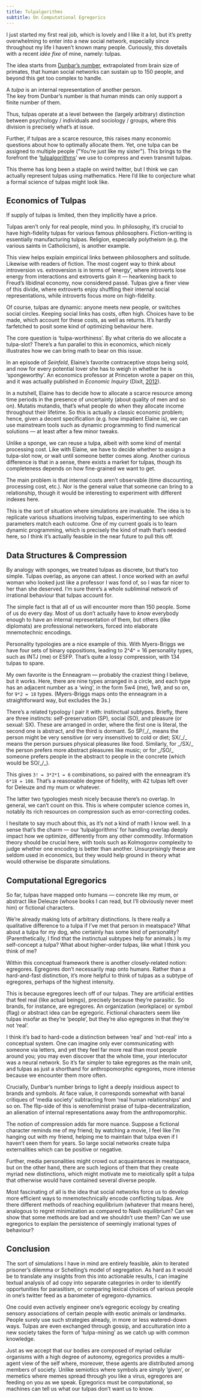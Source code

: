 ```yaml
---
title: Tulpalgorithms
subtitle: On Computational Egregorics
---
```


I just started my first real job, which is lovely and I like it a lot, but it’s pretty overwhelming to 
enter into a new social network, especially since throughout my life I haven’t known many people. 
Curiously, this dovetails with a recent *idée fixe* of mine, namely: tulpas.

The idea starts from [Dunbar’s number](https://en.wikipedia.org/wiki/Dunbar%27s_number), extrapolated from brain size of primates, 
that human social networks can sustain up to 150 people, and beyond this get too complex to handle.

A *tulpa* is an internal representation of another person.<br>
The key from Dunbar’s number is that human minds can only support a finite number of them.

Thus, tulpas operate at a level between the (largely arbitrary) distinction between 
psychology / individuals and sociology / groups, where this division is precisely what’s at issue.

Further, if tulpas are a scarce resource, this raises many economic questions about how to optimally allocate them.
Yet, one tulpa can be assigned to multiple people (\"You’re just like my sister\"). 
This brings to the forefront the ‘[tulpalgorithms](https://twitter.com/youtopos/status/1187040993037692928)’ we use to compress and even transmit tulpas.

This theme has long been a staple on weird twitter, but I think we can actually represent tulpas using mathematics. 
Here I’d like to conjecture what a formal science of tulpas might look like.


Economics of Tulpas
--------

If supply of tulpas is limited, then they implicitly have a price.

Tulpas aren’t only for real people, mind you. 
In philosophy, it’s crucial to have high-fidelity tulpas for various famous philosophers. 
Fiction-writing is essentially manufacturing tulpas. 
Religion, especially polytheism (e.g\. the various saints in Catholicism), is another example.

This view helps explain empirical links between philosophers and solitude. Likewise with readers of fiction. 
The most cogent way to think about introversion vs\. extroversion is in terms of ‘energy’, 
where introverts lose energy from interactions and extroverts gain it — hearkening back to Freud’s libidinal economy, now considered passé. 
Tulpas give a finer view of this divide, where extroverts enjoy shuffling their internal social representations, 
while introverts focus more on high-fidelity.

Of course, tulpas are dynamic: anyone meets new people, or switches social circles. 
Keeping social links has costs, often high. Choices have to be made, which account for these costs, as well as returns. 
It’s hardly farfetched to posit some kind of optimizing behaviour here.

The core question is ‘tulpa-worthiness’. By what criteria do we allocate a tulpa-slot?
There’s a fun parallel to this in economics, which nicely illustrates how we can bring math to bear on this issue.

In an episode of *Seinfeld*, Elaine’s favorite contraceptive stops being sold, and now for every potential lover she has to weigh in whether he is ‘spongeworthy’. 
An economics professor at Princeton wrote a paper on this, and it was actually published in *Economic Inquiry* 
(Dixit, [2012](http://gen.lib.rus.ec/scimag/10.1111%2Fj.1465-7295.2011.00377.x)).

In a nutshell, Elaine has to decide how to allocate a scarce resource among time periods in the presence of uncertainty (about quality of men and so on). 
Mutatis mutandis, that’s what people do when they allocate income throughout their lifetime. 
So this is actually a classic economic problem; hence, given a decent specification (e.g\. how impatient Elaine is), 
we can use mainstream tools such as dynamic programming to find numerical solutions — at least after a few minor tweaks.

Unlike a sponge, we can reuse a tulpa, albeit with some kind of mental  processing cost. 
Like with Elaine, we have to decide whether to assign a tulpa-slot now, or wait until someone better comes along. 
Another curious difference is that in a sense, there exists a market for tulpas, though its completeness depends on how fine-grained we want to get.

The main problem is that internal costs aren’t observable (time discounting, processing cost, etc.). 
Nor is the general value that someone can bring to a relationship, though it would be interesting to experiment with different indexes here.

This is the sort of situation where simulations are invaluable. 
The idea is to replicate various situations involving tulpas, experimenting to see which parameters match each outcome. 
One of my current goals is to learn dynamic programming, which is precisely the kind of math that’s needed here, 
so I think it’s actually feasible in the near future to pull this off.


Data Structures & Compression
--------

By analogy with sponges, we treated tulpas as discrete, but that’s too simple.
Tulpas overlap, as anyone can attest. 
I once worked with an awful woman who looked just like a professor I was fond of, so I was far nicer to her than she deserved. 
I’m sure there’s a whole subliminal network of irrational behaviour that tulpas account for.

The simple fact is that all of us will encounter more than 150 people. Some of us do every day. 
Most of us don’t actually have to *know* everybody enough to have an internal representation of them, 
but others (like diplomats) are professional networkers, forced into elaborate mnemotechnic encodings.

Personality typologies are a nice example of this. 
With Myers-Briggs we have four sets of binary oppositions, leading to 2^4^ = 16 personality types, such as INTJ (me) or ESFP. 
That’s quite a lossy compression, with 134 tulpas to spare.

My own favorite is the Enneagram — probably the craziest thing I believe, but it works. 
Here, there are nine types arranged in a circle, and each type has an adjacent number as a ‘wing’, 
in the form 5w4 (me), 1w9, and so on, for `9*2 = 18` types. 
(Myers-Briggs maps onto the enneagram in a straightforward way, but excludes the 3s.) 

There’s a related typology I pair it with: instinctual subtypes. 
Briefly, there are three instincts: self-preservation (SP), social (SO), and pleasure (or sexual: SX). 
These are arranged in order, where the first one is literal, the second one is abstract, and the third is dormant. 
So SP/\_/\_ means the person might be very sensitive (or very insensitive) to cold or diet; 
SX/\_/\_ means the person pursues physical pleasures like food. 
Similarly, for \_/SX/\_ the person prefers more abstract pleasures like music; 
or for \_/SO/\_ someone prefers people in the abstract to people in the concrete (which would be SO/\_/\_). 

This gives `3! = 3*2*1 = 6` combinations, so paired with the enneagram it’s `6*18 = 108`. 
That’s a reasonable degree of fidelity, with 42 tulpas left over for Deleuze and my mum or whatever.

The latter two typologies mesh nicely because there’s no overlap. In general, we can’t count on this. 
This is where computer science comes in, notably its rich resources on compression such as error-correcting codes. 

I hesitate to say much about this, as it’s not a kind of math I know well. 
In a sense that’s the charm — our ‘tulpalgorithms’ for handling overlap deeply impact how we optimize, differently from any other commodity. 
Information theory should be crucial here, with tools such as Kolmogorov complexity to judge whether one encoding is better than another. 
Unsurprisingly these are seldom used in economics, but they would help ground in theory what would otherwise be disparate simulations.

Computational Egregorics
--------

So far, tulpas have mapped onto humans — concrete like my mum, or abstract like Deleuze 
(whose books I can read, but I’ll obviously never meet him) or fictional characters.

We’re already making lots of arbitrary distinctions. 
Is there really a qualitative difference to a tulpa if I’ve met that person in meatspace? 
What about a tulpa for my dog, who certainly has some kind of personality? 
(Parenthetically, I find that the instinctual subtypes help for animals.) 
Is my self-concept a tulpa? 
What about higher-order tulpas, like what I think you think of me?

Within this conceptual framework there is another closely-related notion: egregores. 
Egregores don’t necessarily map onto humans. 
Rather than a hard-and-fast distinction, it’s more helpful to think of tulpas as a subtype of egregores, perhaps of the highest intensity.

This is because egregores leech off of our tulpas. 
They are artificial entities that feel real (like actual beings), precisely because they’re parasitic. 
So brands, for instance, are egregores. 
An organization (workplace) or symbol (flag) or abstract idea can be egregoric. 
Fictional characters seem like tulpas insofar as they’re ‘people’, but they’re also egregores in that they’re not ‘real’. 

I think it’s bad to hard-code a distinction between ‘real’ and ‘not-real’ into a conceptual system. 
One can imagine only ever communicating with someone via letters, and yet they feel far more real than most people around you; 
you may even discover that the whole time, your interlocutor was a neural network. 
So it’s far simpler to take egregores as the main unit, 
and tulpas as just a shorthand for anthropomorphic egregores, more intense because we encounter them more often.

Crucially, Dunbar’s number brings to light a deeply insidious aspect to brands and symbols. 
At face value, it corresponds somewhat with banal critiques of ‘media society’ subtracting from ‘real human relationships’ and so on. 
The flip-side of this is xenofeminist praise of tulpa-decentralization, an alienation of internal representations away from the anthropomorphic.

The notion of compression adds far more nuance. Suppose a fictional character reminds me of my friend; 
by watching a movie, I feel like I’m hanging out with my friend, helping me to maintain that tulpa even if I haven’t seen them for years. 
So large social networks create tulpa externalities which can be positive or negative.

Further, media personalities might crowd out acquaintances in meatspace, but on the other hand, there are such legions of them that they create myriad 
new distinctions, which might motivate me to meiotically split a tulpa that otherwise would have contained several diverse people.

Most fascinating of all is the idea that social networks force us to develop more efficient ways to mnemotechnically encode conflicting tulpas. 
Are there different methods of reaching equilibrium (whatever that means here), analogous to regret minimization as compared to Nash equilibrium? 
Can we show that some methods are bad and we shouldn’t use them? Can we use egregorics to explain the persistence of seemingly irrational types of behaviour?

Conclusion
--------
The sort of simulations I have in mind are entirely feasible, akin to iterated prisoner’s dilemma or Schelling’s model of segregation. 
As hard as it would be to translate any insights from this into actionable results, 
I can imagine textual analysis of ad copy into separate categories in order to identify opportunities for parasitism, 
or comparing lexical choices of various people in one’s twitter feed as a barometer of egregoro-dynamics. 

One could even actively engineer one’s egregoric ecology by creating sensory associations of certain people with exotic animals or landmarks.
People surely use such strategies already, in more or less watered-down ways.
Tulpas are even exchanged through gossip, and acculturation into a new society takes the form of ‘tulpa-mining’ as we catch up with common knowledge.

Just as we accept that our bodies are composed of myriad cellular organisms with a high degree of autonomy, 
egregorics provides a multi-agent view of the self where, moreover, these agents are distributed among members of society.
Unlike semiotics where symbols are simply ‘given’, or memetics where memes spread through you like a virus, egregores are feeding on you as we speak.
Egregorics must be computational, so machines can tell us what our tulpas don’t want us to know.
